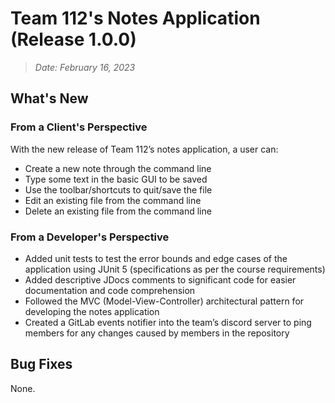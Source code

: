 # Team 112's Notes Application (Release 1.0.0)
> _Date: February 16, 2023_

## What's New

### From a Client's Perspective
With the new release of Team 112’s notes application, a user can:
- Create a new note through the command line
- Type some text in the basic GUI to be saved
- Use the toolbar/shortcuts to quit/save the file
- Edit an existing file from the command line
- Delete an existing file from the command line


### From a Developer's Perspective
- Added unit tests to test the error bounds and edge cases of the application using JUnit 5 (specifications as per the course requirements)
- Added descriptive JDocs comments to significant code for easier documentation and code comprehension
- Followed the MVC (Model-View-Controller) architectural pattern for developing the notes application
- Created a GitLab events notifier into the team’s discord server to ping members for any changes caused by members in the repository

## Bug Fixes
None.

